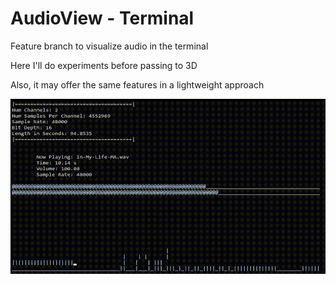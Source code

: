 # AudioView - Terminal

Feature branch to visualize audio in the terminal

Here I'll do experiments before passing to 3D

Also, it may offer the same features in a lightweight approach

![AudioViewTerminal](.github/gAudioView.gif)
